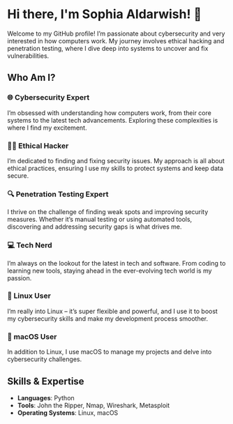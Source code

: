 # Hi there, I'm Sophia Aldarwish! 👋

Welcome to my GitHub profile! I’m passionate about cybersecurity and very interested in how computers work. My journey involves ethical hacking and penetration testing, where I dive deep into systems to uncover and fix vulnerabilities.

## Who Am I? 

### 🌐 Cybersecurity Expert
I’m obsessed with understanding how computers work, from their core systems to the latest tech advancements. Exploring these complexities is where I find my excitement.

### 🕵️‍♂️ Ethical Hacker
I’m dedicated to finding and fixing security issues. My approach is all about ethical practices, ensuring I use my skills to protect systems and keep data secure.

### 🔍 Penetration Testing Expert 
I thrive on the challenge of finding weak spots and improving security measures. Whether it’s manual testing or using automated tools, discovering and addressing security gaps is what drives me.

### 💻 Tech Nerd
I’m always on the lookout for the latest in tech and software. From coding to learning new tools, staying ahead in the ever-evolving tech world is my passion.

### 🐧 Linux User
I’m really into Linux – it’s super flexible and powerful, and I use it to boost my cybersecurity skills and make my development process smoother.

### 🍏 macOS User
In addition to Linux, I use macOS to manage my projects and delve into cybersecurity challenges.

## Skills & Expertise

- **Languages**: Python
- **Tools**: John the Ripper, Nmap, Wireshark, Metasploit
- **Operating Systems**: Linux, macOS
